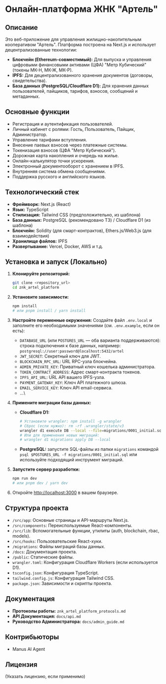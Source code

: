 # Онлайн-платформа ЖНК "Артель"

## Описание

Это веб-приложение для управления жилищно-накопительным кооперативом "Артель". Платформа построена на Next.js и использует децентрализованные технологии:

*   **Блокчейн (Ethereum-совместимый):** Для выпуска и управления цифровыми финансовыми активами (ЦФА) "Метр Кубический" (токены МК-Н, МК-Ж, МК-Р).
*   **IPFS:** Для децентрализованного хранения документов (договоры, свидетельства).
*   **База данных (PostgreSQL/Cloudflare D1):** Для хранения данных пользователей, пайщиков, тарифов, взносов, сообщений и метаданных.

## Основные функции

*   Регистрация и аутентификация пользователей.
*   Личный кабинет с ролями: Гость, Пользователь, Пайщик, Администратор.
*   Управление тарифами вступления.
*   Внесение паевых взносов через платежные системы.
*   Токенизация взносов (ЦФА "Метр Кубический").
*   Дорожная карта накопления и очередь на жилье.
*   Онлайн-калькулятор точки ускорения.
*   Электронный документооборот с хранением в IPFS.
*   Внутренняя система обмена сообщениями.
*   Поддержка русского и английского языков.

## Технологический стек

*   **Фреймворк:** Next.js (React)
*   **Язык:** TypeScript
*   **Стилизация:** Tailwind CSS (предположительно, из шаблона)
*   **База данных:** PostgreSQL (рекомендовано ТЗ) / Cloudflare D1 (из шаблона)
*   **Блокчейн:** Solidity (для смарт-контрактов), Ethers.js/Web3.js (для взаимодействия)
*   **Хранилище файлов:** IPFS
*   **Развертывание:** Vercel, Docker, AWS и т.д.

## Установка и запуск (Локально)

1.  **Клонируйте репозиторий:**
    ```bash
    git clone <repository_url>
    cd znk_artel_platform
    ```

2.  **Установите зависимости:**
    ```bash
    npm install
    # или pnpm install / yarn install
    ```
3.  **Настройте переменные окружения:**
    Создайте файл `.env.local` и заполните его необходимыми значениями (см. `.env.example`, если он есть):

    * `DATABASE_URL` (или `POSTGRES_URL` — оба варианта поддерживаются): строка подключения к базе данных, например:  
      `postgresql://user:password@localhost:5432/artel`
    * `JWT_SECRET`: Секретный ключ для JWT.
    * `BLOCKCHAIN_RPC_URL`: URL RPC-узла блокчейна.
    * `ADMIN_PRIVATE_KEY`: Приватный ключ кошелька администратора.
    * `TOKEN_CONTRACT_ADDRESS`: Адрес смарт-контракта токенов.
    * `IPFS_API_URL`: URL API вашего IPFS-узла.
    * `PAYMENT_GATEWAY_KEY`: Ключ API платежного шлюза.
    * `EMAIL_SERVICE_KEY`: Ключ API email-сервиса.
    * ...\

4.  **Примените миграции базы данных:**
    *   **Cloudflare D1:**
        ```bash
        # Установите wrangler: npm install -g wrangler
        # Сброс (если нужно): rm -rf .wrangler/state/v3
        wrangler d1 execute DB --local --file=migrations/0001_initial.sql
        # Или для применения новых миграций:
        # wrangler d1 migrations apply DB --local
        ```
    *   **PostgreSQL:** запустите SQL-файлы из папки `migrations` командой
        `psql $POSTGRES_URL -f migrations/0001_initial.sql` или используйте
        подходящий инструмент миграций.

5.  **Запустите сервер разработки:**
    ```bash
    npm run dev
    # или pnpm dev / yarn dev
    ```

6.  Откройте [http://localhost:3000](http://localhost:3000) в вашем браузере.

## Структура проекта

*   `/src/app`: Основные страницы и API-маршруты Next.js.
*   `/src/components`: Переиспользуемые React-компоненты.
*   `/src/lib`: Вспомогательные функции, утилиты (auth, blockchain, rbac, models).
*   `/src/hooks`: Пользовательские React-хуки.
*   `/migrations`: Файлы миграций базы данных.
*   `/docs`: Документация проекта.
*   `/public`: Статические файлы.
*   `wrangler.toml`: Конфигурация Cloudflare Workers (если используется D1).
*   `tsconfig.json`: Конфигурация TypeScript.
*   `tailwind.config.js`: Конфигурация Tailwind CSS.
*   `package.json`: Зависимости и скрипты проекта.

## Документация

*   **Протоколы работы:** `znk_artel_platform_protocols.md`
*   **API Документация:** `docs/api.md`
*   **Руководство Администратора:** `docs/admin_guide.md`

## Контрибьюторы

*   Manus AI Agent

## Лицензия

(Указать лицензию, если применимо)

